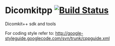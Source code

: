 Dicomkitpp  [![Build Status](https://travis-ci.org/Sunhick/Dicomkitpp.svg?branch=master)](https://travis-ci.org/Sunhick/Dicomkitpp)
==========

Dicomkit++ sdk and tools  

For coding style refer to: http://google-styleguide.googlecode.com/svn/trunk/cppguide.xml
